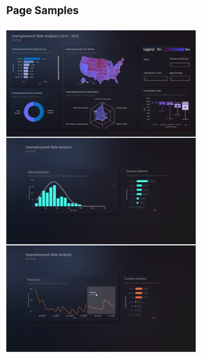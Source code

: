 
 # Page Samples

<br>

 <img src="./assets/page 1.png">

 <img src="./assets/page 2.png">

 <img src="./assets/page 3.png">

